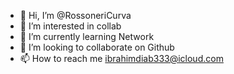 - 👋 Hi, I’m @RossoneriCurva
- 👀 I’m interested in collab
- 🌱 I’m currently learning Network
- 💞️ I’m looking to collaborate on Github
- 📫 How to reach me ibrahimdiab333@icloud.com

<!---
RossoneriCurva/RossoneriCurva is a ✨ special ✨ repository because its `README.md` (this file) appears on your GitHub profile.
You can click the Preview link to take a look at your changes.
--->
